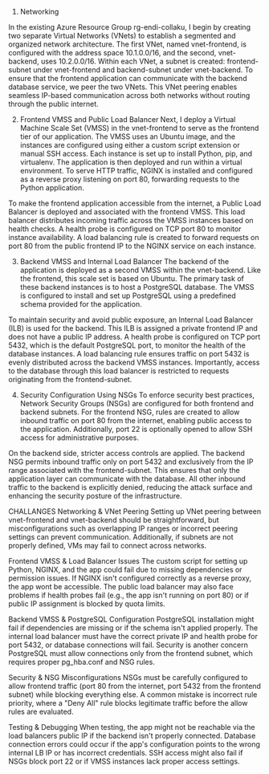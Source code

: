 1. Networking

In the existing Azure Resource Group rg-endi-collaku, I begin by creating two separate Virtual Networks (VNets) to establish a segmented and organized network architecture. The first VNet, named vnet-frontend, is configured with the address space 10.1.0.0/16, and the second, vnet-backend, uses 10.2.0.0/16. Within each VNet, a subnet is created: frontend-subnet under vnet-frontend and backend-subnet under vnet-backend. To ensure that the frontend application can communicate with the backend database service, we peer the two VNets. This VNet peering enables seamless IP-based communication across both networks without routing through the public internet.

2. Frontend VMSS and Public Load Balancer
Next, I deploy a Virtual Machine Scale Set (VMSS) in the vnet-frontend to serve as the frontend tier of our application. The VMSS uses an Ubuntu image, and the instances are configured using either a custom script extension or manual SSH access. Each instance is set up to install Python, pip, and virtualenv. The application is then deployed and run within a virtual environment. To serve HTTP traffic, NGINX is installed and configured as a reverse proxy listening on port 80, forwarding requests to the Python application.

To make the frontend application accessible from the internet, a Public Load Balancer is deployed and associated with the frontend VMSS. This load balancer distributes incoming traffic across the VMSS instances based on health checks. A health probe is configured on TCP port 80 to monitor instance availability. A load balancing rule is created to forward requests on port 80 from the public frontend IP to the NGINX service on each instance.


3. Backend VMSS and Internal Load Balancer
The backend of the application is deployed as a second VMSS within the vnet-backend. Like the frontend, this scale set is based on Ubuntu. The primary task of these backend instances is to host a PostgreSQL database. The VMSS is configured to install and set up PostgreSQL using a predefined schema provided for the application.

To maintain security and avoid public exposure, an Internal Load Balancer (ILB) is used for the backend. This ILB is assigned a private frontend IP and does not have a public IP address. A health probe is configured on TCP port 5432, which is the default PostgreSQL port, to monitor the health of the database instances. A load balancing rule ensures traffic on port 5432 is evenly distributed across the backend VMSS instances. Importantly, access to the database through this load balancer is restricted to requests originating from the frontend-subnet.


4. Security Configuration Using NSGs
To enforce security best practices, Network Security Groups (NSGs) are configured for both frontend and backend subnets. For the frontend NSG, rules are created to allow inbound traffic on port 80 from the internet, enabling public access to the application. Additionally, port 22 is optionally opened to allow SSH access for administrative purposes.

On the backend side, stricter access controls are applied. The backend NSG permits inbound traffic only on port 5432 and exclusively from the IP range associated with the frontend-subnet. This ensures that only the application layer can communicate with the database. All other inbound traffic to the backend is explicitly denied, reducing the attack surface and enhancing the security posture of the infrastructure.

CHALLANGES
Networking & VNet Peering
Setting up VNet peering between vnet-frontend and vnet-backend should be straightforward, but misconfigurations such as overlapping IP ranges or incorrect peering settings can prevent communication. Additionally, if subnets are not properly defined, VMs may fail to connect across networks.

Frontend VMSS & Load Balancer Issues
The custom script for setting up Python, NGINX, and the app could fail due to missing dependencies or permission issues. If NGINX isn't configured correctly as a reverse proxy, the app wont be accessible. The public load balancer may also face problems if health probes fail (e.g., the app isn't running on port 80) or if public IP assignment is blocked by quota limits.

Backend VMSS & PostgreSQL Configuration
PostgreSQL installation might fail if dependencies are missing or if the schema isn't applied properly. The internal load balancer must have the correct private IP and health probe for port 5432, or database connections will fail. Security is another concern PostgreSQL must allow connections only from the frontend subnet, which requires proper pg_hba.conf and NSG rules.

Security & NSG Misconfigurations
NSGs must be carefully configured to allow frontend traffic (port 80 from the internet, port 5432 from the frontend subnet) while blocking everything else. A common mistake is incorrect rule priority, where a "Deny All" rule blocks legitimate traffic before the allow rules are evaluated.

Testing & Debugging
When testing, the app might not be reachable via the load balancers public IP if the backend isn't properly connected. Database connection errors could occur if the app's configuration points to the wrong internal LB IP or has incorrect credentials. SSH access might also fail if NSGs block port 22 or if VMSS instances lack proper access settings.